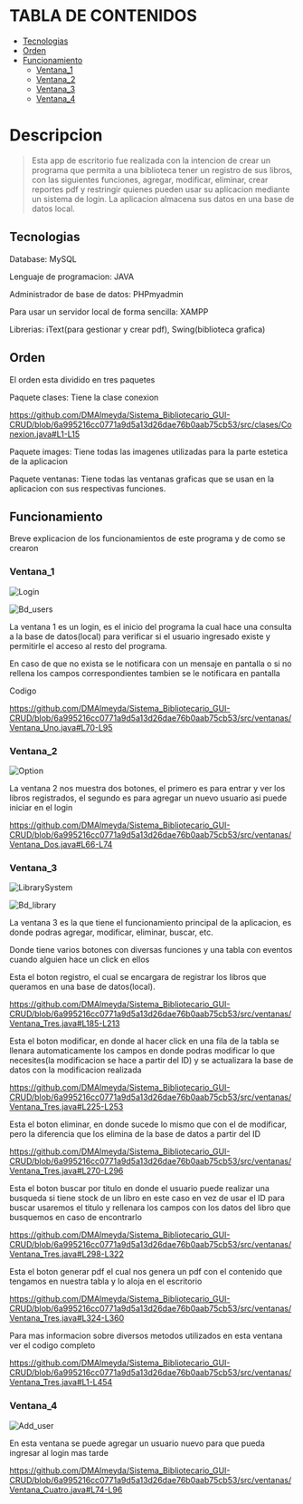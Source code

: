 # TABLA DE CONTENIDOS
- [Tecnologias](#tecnologias)
- [Orden](#orden)
- [Funcionamiento](#funcionamiento)
  * [Ventana_1](#ventana_1)
  * [Ventana_2](#ventana_2)
  * [Ventana_3](#ventana_3)
  * [Ventana_4](#ventana_4)
    
   
 


# Descripcion

> Esta app de escritorio fue realizada con la intencion de crear un programa que permita a una biblioteca tener un registro de sus libros, con las siguientes funciones, agregar, modificar, eliminar, crear reportes pdf y restringir 
quienes pueden usar su aplicacion mediante un sistema de login. La aplicacion almacena sus datos en una base de datos local.

<!-- toc -->

## Tecnologias
Database: MySQL

Lenguaje de programacion: JAVA

Administrador de base de datos: PHPmyadmin

Para usar un servidor local de forma sencilla: XAMPP

Librerias: iText(para gestionar y crear pdf), Swing(biblioteca grafica)

## Orden

El orden esta dividido en tres paquetes

Paquete clases:
Tiene la clase conexion

https://github.com/DMAlmeyda/Sistema_Bibliotecario_GUI-CRUD/blob/6a995216cc0771a9d5a13d26dae76b0aab75cb53/src/clases/Conexion.java#L1-L15

Paquete images:
Tiene todas las imagenes utilizadas para la parte estetica de la aplicacion

Paquete ventanas:
Tiene todas las ventanas graficas que se usan en la aplicacion con sus respectivas funciones.


## Funcionamiento

Breve explicacion de los funcionamientos de este programa y de como se crearon

### Ventana_1


![Login](https://user-images.githubusercontent.com/108648799/184504494-cdfe8fc4-5b3a-4567-a42a-7e095fce9abf.jpg)

![Bd_users](https://user-images.githubusercontent.com/108648799/184505525-bb4a0fde-7e81-48cb-87de-62ea11bc97a8.jpg)


La ventana 1 es un login, es el inicio del programa la cual hace una consulta a la base de datos(local) para verificar si el usuario ingresado existe y permitirle el acceso al resto del programa.

En caso de que no exista se le notificara con un mensaje en pantalla o si no rellena los campos correspondientes tambien se le notificara en pantalla

Codigo

https://github.com/DMAlmeyda/Sistema_Bibliotecario_GUI-CRUD/blob/6a995216cc0771a9d5a13d26dae76b0aab75cb53/src/ventanas/Ventana_Uno.java#L70-L95

### Ventana_2

![Option](https://user-images.githubusercontent.com/108648799/184504965-5cce33fd-cdb0-45a8-bb56-78f8a866303e.jpg)

La ventana 2 nos muestra dos botones, el primero es para entrar y ver los libros registrados, el segundo es para agregar un nuevo usuario asi puede iniciar en el login

https://github.com/DMAlmeyda/Sistema_Bibliotecario_GUI-CRUD/blob/6a995216cc0771a9d5a13d26dae76b0aab75cb53/src/ventanas/Ventana_Dos.java#L66-L74

### Ventana_3

![LibrarySystem](https://user-images.githubusercontent.com/108648799/184505119-58894e98-9964-41c8-a0ee-353a3a2f9b31.jpg)

![Bd_library](https://user-images.githubusercontent.com/108648799/184505519-73ae9977-57a8-48ef-88d0-346f3df4aa25.jpg)


La ventana 3 es la que tiene el funcionamiento principal de la aplicacion, es donde podras agregar, modificar, eliminar, buscar, etc.

Donde tiene varios botones con diversas funciones y una tabla con eventos cuando alguien hace un click en ellos

Esta el boton registro, el cual se encargara de registrar los libros que queramos en una base de datos(local).

https://github.com/DMAlmeyda/Sistema_Bibliotecario_GUI-CRUD/blob/6a995216cc0771a9d5a13d26dae76b0aab75cb53/src/ventanas/Ventana_Tres.java#L185-L213

Esta el boton modificar, en donde al hacer click en una fila de la tabla se llenara automaticamente los campos en donde podras modificar lo que necesites(la modificacion se hace a partir del ID)
y se actualizara la base de datos con la modificacion realizada

https://github.com/DMAlmeyda/Sistema_Bibliotecario_GUI-CRUD/blob/6a995216cc0771a9d5a13d26dae76b0aab75cb53/src/ventanas/Ventana_Tres.java#L225-L253

Esta el boton eliminar, en donde sucede lo mismo que con el de modificar, pero la diferencia que los elimina de la base de datos a partir del ID

https://github.com/DMAlmeyda/Sistema_Bibliotecario_GUI-CRUD/blob/6a995216cc0771a9d5a13d26dae76b0aab75cb53/src/ventanas/Ventana_Tres.java#L270-L296

Esta el boton buscar por titulo en donde el usuario puede realizar una busqueda si tiene stock de un libro en este caso en vez de usar el ID para buscar usaremos el titulo y rellenara los campos con los datos del libro que busquemos en caso de encontrarlo

https://github.com/DMAlmeyda/Sistema_Bibliotecario_GUI-CRUD/blob/6a995216cc0771a9d5a13d26dae76b0aab75cb53/src/ventanas/Ventana_Tres.java#L298-L322

Esta el boton generar pdf el cual nos genera un pdf con el contenido que tengamos en nuestra tabla y lo aloja en el escritorio

https://github.com/DMAlmeyda/Sistema_Bibliotecario_GUI-CRUD/blob/6a995216cc0771a9d5a13d26dae76b0aab75cb53/src/ventanas/Ventana_Tres.java#L324-L360

Para mas informacion sobre diversos metodos utilizados en esta ventana ver el codigo completo

https://github.com/DMAlmeyda/Sistema_Bibliotecario_GUI-CRUD/blob/6a995216cc0771a9d5a13d26dae76b0aab75cb53/src/ventanas/Ventana_Tres.java#L1-L454

### Ventana_4

![Add_user](https://user-images.githubusercontent.com/108648799/184505603-2bfa875c-009a-4175-a802-7fb26890abd1.jpg)

En esta ventana se puede agregar un usuario nuevo para que pueda ingresar al login mas tarde

https://github.com/DMAlmeyda/Sistema_Bibliotecario_GUI-CRUD/blob/6a995216cc0771a9d5a13d26dae76b0aab75cb53/src/ventanas/Ventana_Cuatro.java#L74-L96

